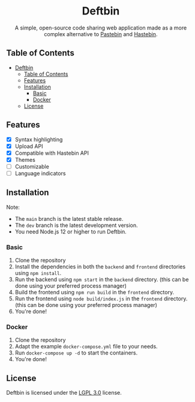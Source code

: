 <div align="center">

# Deftbin
A simple, open-source code sharing web application made as a more complex alternative to [Pastebin](https://pastebin.com/) and [Hastebin](https://hastebin.com/).

</div>

## Table of Contents

- [Deftbin](#deftbin)
  - [Table of Contents](#table-of-contents)
  - [Features](#features)
  - [Installation](#installation)
    - [Basic](#basic)
    - [Docker](#docker)
  - [License](#license)

## Features

- [x] Syntax highlighting
- [x] Upload API
- [x] Compatible with Hastebin API
- [x] Themes
- [ ] Customizable
- [ ] Language indicators

## Installation

Note:
- The `main` branch is the latest stable release.
- The `dev` branch is the latest development version.
- You need Node.js 12 or higher to run Deftbin.

### Basic

1. Clone the repository
2. Install the dependencies in both the `backend` and `frontend` directories using `npm install`.
3. Run the backend using `npm start` in the `backend` directory. (this can be done using your preferred process manager)
4. Build the frontend using `npm run build` in the `frontend` directory.
5. Run the frontend using `node build/index.js` in the `frontend` directory. (this can be done using your preferred process manager)
6. You're done!

### Docker

1. Clone the repository
2. Adapt the example `docker-compose.yml` file to your needs.
3. Run `docker-compose up -d` to start the containers.
4. You're done!

## License

Deftbin is licensed under the [LGPL 3.0][lgpl] license.

[lgpl]: https://www.gnu.org/licenses/lgpl-3.0.en.html

